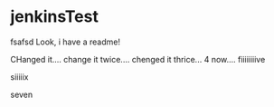 # jenkinsTest

fsafsd
Look, i have a readme!

CHanged it....
change it twice....
chenged it thrice...
4 now....
fiiiiiiiive


siiiiix

seven
